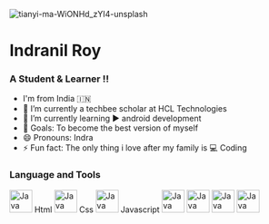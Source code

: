 ![tianyi-ma-WiONHd_zYI4-unsplash](https://user-images.githubusercontent.com/87275536/159563532-7f0138e2-6965-4eb8-bc25-79669f62877e.jpg)
# Indranil Roy 
### A Student & Learner !!

- I'm from India 🇮🇳
- 🔭 I’m currently a techbee scholar at HCL Technologies
- 🌱 I’m currently learning  ▶ android development
- 🥅 Goals: To become the best version of myself 
- 😄 Pronouns: Indra
- ⚡ Fun fact: The only thing i love after my family is  💻 Coding

### Language and Tools

 <img src="https://user-images.githubusercontent.com/87275536/159572116-7ff22bb3-a95b-43cc-846c-01947024513b.png" height="40" title="Java"> Html
  <img src="https://user-images.githubusercontent.com/87275536/159571998-103aea90-e6d4-4587-a69f-f6a8e9dfe99e.png" height="40" title="Java"> Css
   <img src="https://user-images.githubusercontent.com/87275536/159571990-2d39861e-9984-4096-aa8a-27cef169d7af.png" height="40" title="Java"> Javascript
    <img src="https://user-images.githubusercontent.com/87275536/159571615-421bae9d-ea8e-42e2-a91c-5ff2ff3f61ff.png" height="40" title="Java">
     <img src="https://user-images.githubusercontent.com/87275536/159571607-af782d2a-8282-4d54-bb85-77d324fa9e2b.png" height="40" title="Java">
      <img src="https://user-images.githubusercontent.com/87275536/159571620-9655546a-1bc2-4c8e-9815-ca0725aca407.png" height="40" title="Java">
       <img src="https://user-images.githubusercontent.com/87275536/159572222-f026181f-e6fb-4d86-935d-981c2fa06443.png" height="40" title="Java">
       

<!--
- 👯 I’m looking to collaborate on ...
- 🤔 I’m looking for help with ...
- 💬 Ask me about ...
- 📫 How to reach me: ...
-->
